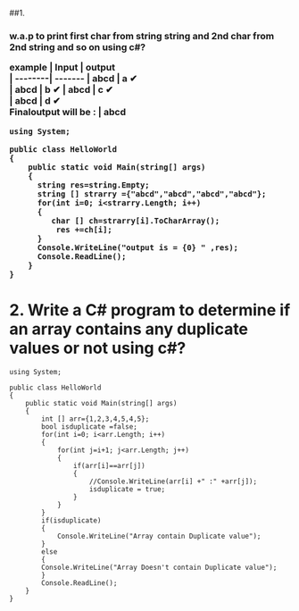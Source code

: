  
 ##1.  <h3>w.a.p to print first char from string string and 2nd char from 2nd string and so on using c#? 
 

example 
| Input   | output    
| --------| ------- 
| abcd    | a ✔  
| abcd    | b ✔ 
| abcd    | c ✔  
| abcd    | d ✔    
Finaloutput will be : | abcd
```
using System;

public class HelloWorld
{
    public static void Main(string[] args)
    {
      string res=string.Empty;
      string [] strarry ={"abcd","abcd","abcd","abcd"};
      for(int i=0; i<strarry.Length; i++)
      {
         char [] ch=strarry[i].ToCharArray();
          res +=ch[i];
      }
      Console.WriteLine("output is = {0} " ,res);
      Console.ReadLine();
    }
}

```

<h1>2. Write a C# program to determine if an array contains any duplicate values or not  using c#?</h1>

```
using System;

public class HelloWorld
{
    public static void Main(string[] args)
    {
        int [] arr={1,2,3,4,5,4,5};
        bool isduplicate =false;
        for(int i=0; i<arr.Length; i++)
        {
            for(int j=i+1; j<arr.Length; j++)
            {
                if(arr[i]==arr[j])
                {
                    //Console.WriteLine(arr[i] +" :" +arr[j]);
                    isduplicate = true;
                }
            }
        }
        if(isduplicate)
        {
            Console.WriteLine("Array contain Duplicate value");
        }
        else
        {
        Console.WriteLine("Array Doesn't contain Duplicate value");
        }
        Console.ReadLine();
    }
}
```


<!--

This File contain List of C# program.
https://www.sanfoundry.com/csharp-programming-examples/
1> W.a.p to get n number of y power.
 2> C# Program to Check Whether a Given Number is Even or Odd
 3>Singleton class ?
 4> difference betwwen interface & abstract class ?

 Implementing a Singleton Pattern
The Singleton is a design pattern that restricts the instantiation of a class to a single instance and provides a global point
of access to it. This question will test your understanding of object-oriented programming and design patterns in C#.

Task: Implement a thread-safe Singleton class in C#.

Constraints: The Singleton class should be designed in such a way that only a single instance of the class can exist in the
application, and this instance should be accessible globally.
Explanation:

The Singleton class is defined as sealed to prevent derivation, which could add instances.

A private, read-only padlock object is defined. This is used for thread synchronization to ensure that only one thread can enter the
lock code block at a time. This is important because, without thread safety, two threads could create two separate instances of the 
Singleton class.

The constructor of the Singleton class is defined as private to prevent instantiation from outside the class.

Inside the Instance property, if the Singleton instance is null, a new Singleton object is created and assigned to the instance variable. 
If the Singleton instance already exists, the existing instance is returned.

This question checks your understanding of object-oriented programming, specifically Singleton design pattern. Singleton is one of the 
Gang of Four design patterns and is categorized under creational design patterns as it deals with object creation mechanisms.
-->
